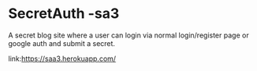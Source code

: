 # SecretAuth -sa3

A secret blog site where a user can login via normal login/register page or google auth and submit a secret.

link:https://saa3.herokuapp.com/

